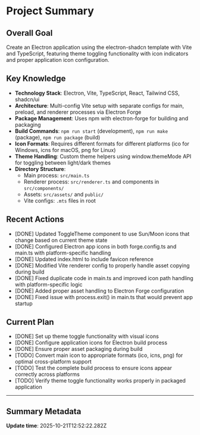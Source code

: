 # Project Summary

## Overall Goal
Create an Electron application using the electron-shadcn template with Vite and TypeScript, featuring theme toggling functionality with icon indicators and proper application icon configuration.

## Key Knowledge
- **Technology Stack**: Electron, Vite, TypeScript, React, Tailwind CSS, shadcn/ui
- **Architecture**: Multi-config Vite setup with separate configs for main, preload, and renderer processes via Electron Forge
- **Package Management**: Uses npm with electron-forge for building and packaging
- **Build Commands**: `npm run start` (development), `npm run make` (package), `npm run package` (build)
- **Icon Formats**: Requires different formats for different platforms (ico for Windows, icns for macOS, png for Linux)
- **Theme Handling**: Custom theme helpers using window.themeMode API for toggling between light/dark themes
- **Directory Structure**: 
  - Main process: `src/main.ts`
  - Renderer process: `src/renderer.ts` and components in `src/components/`
  - Assets: `src/assets/` and `public/`
  - Vite configs: `.mts` files in root

## Recent Actions
- [DONE] Updated ToggleTheme component to use Sun/Moon icons that change based on current theme state
- [DONE] Configured Electron app icons in both forge.config.ts and main.ts with platform-specific handling
- [DONE] Updated index.html to include favicon reference
- [DONE] Modified Vite renderer config to properly handle asset copying during build
- [DONE] Fixed duplicate code in main.ts and improved icon path handling with platform-specific logic
- [DONE] Added proper asset handling to Electron Forge configuration
- [DONE] Fixed issue with process.exit() in main.ts that would prevent app startup

## Current Plan
- [DONE] Set up theme toggle functionality with visual icons
- [DONE] Configure application icons for Electron build process
- [DONE] Ensure proper asset packaging during build
- [TODO] Convert main icon to appropriate formats (ico, icns, png) for optimal cross-platform support
- [TODO] Test the complete build process to ensure icons appear correctly across platforms
- [TODO] Verify theme toggle functionality works properly in packaged application

---

## Summary Metadata
**Update time**: 2025-10-21T12:52:22.282Z 
